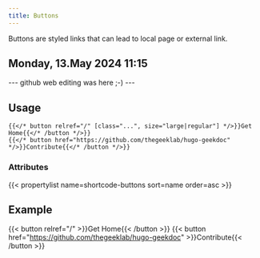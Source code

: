 ```yaml
---
title: Buttons
---
```




Buttons are styled links that can lead to local page or external link.

## Monday, 13.May 2024 11:15
--- github web editing was here ;-) ---

## Usage

<!-- prettier-ignore -->
```tpl
{{</* button relref="/" [class="...", size="large|regular"] */>}}Get Home{{</* /button */>}}
{{</* button href="https://github.com/thegeeklab/hugo-geekdoc" */>}}Contribute{{</* /button */>}}
```

### Attributes

<!-- prettier-ignore-start -->
<!-- spellchecker-disable -->
{{< propertylist name=shortcode-buttons sort=name order=asc >}}
<!-- spellchecker-enable -->
<!-- prettier-ignore-end -->

## Example

<!-- prettier-ignore-start -->
<!-- markdownlint-capture -->
<!-- markdownlint-disable -->
{{< button relref="/" >}}Get Home{{< /button >}}
{{< button href="https://github.com/thegeeklab/hugo-geekdoc" >}}Contribute{{< /button >}}
<!-- markdownlint-restore -->
<!-- prettier-ignore-end -->

